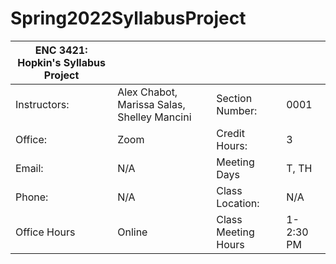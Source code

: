 # Spring2022SyllabusProject

| ENC 3421: Hopkin's Syllabus Project |  |  |  |
|-|-|-|-|
| Instructors: | Alex Chabot, Marissa Salas, Shelley Mancini | Section Number: | 0001 |
| Office: | Zoom | Credit Hours: | 3 |
| Email: | N/A | Meeting Days | T, TH |
| Phone: | N/A | Class Location: | N/A |
| Office Hours | Online | Class Meeting Hours | 1-2:30 PM |
